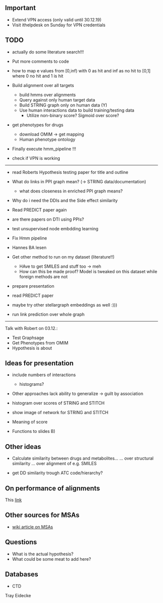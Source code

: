 ## Important

- Extend VPN access (only valid until 30.12.19)
- Visit ithelpdesk on Sunday for VPN credentials

## TODO

- actually do some literature search!!!

- Put more comments to code

- how to map e values from [0,inf) with 0 as hit and inf as no hit to [0,1] where 0 no hit and 1 is hit

- Build alignment over all targets
  - build hmms over alignments
  - Query against only human target data
  - Build STRING graph only on human data (Y)
  - Use human interactions data to build training/testing data
    - Utilize non-binary score? Sigmoid over score?

- get phenotypes for drugs
  - download OMIM -> get mapping
  - Human phenotype ontology

- Finally execute hmm\_pipeline !!! 

- check if VPN is working

---------------------------------------------------
- read Roberts Hypothesis testing paper for title and outline

- What do links in PPI graph mean? (-> STRING data/documentation)
  - what does closeness in enriched PPI graph means?
- Why do i need the DDIs and the Side effect similarity

- Read PREDICT paper again

- are there papers on DTI using PPIs?

- test unsupervised node embdding learning
- Fix Hmm pipeline
- Hannes BA lesen
- Get other method to run on my dataset (literature!!)
  - HAve to get SMILES and stuff too -> meh
  - How can this be made proof? Model is tweaked on this dataset while foreign methods are not

- prepare presentation
- read PREDICT paper
- maybe try other stellargraph embeddings as well :)))
- run link prediction over whole graph



----------------------------------------------------
Talk with Robert on 03.12.:
- Test Graphsage
- Get Phenotypes from OMIM
- Hypothesis is about



## Ideas for presentation

- include numbers of interactions
  - histograms?
- Other approaches lack ability to generalize -> guilt by association

- histogram over scores of STRING and STITCH
- show image of network for STRING and STITCH
- Meaning of score 
- Functions to slides B)


## Other ideas

- Calculate similarity between drugs and metabolites...
	... over structural similarity
	... over alignment of e.g. SMILES

- get DD similarity trough ATC code/hierarchy?

## On performance of alignments

This [link](https://www.ebi.ac.uk/Tools/msa/)

## Other sources for MSAs

- [wiki article on MSAs](https://en.wikipedia.org/wiki/List_of_sequence_alignment_software#Multiple_sequence_alignment)

## Questions



- What is the actual hypothesis? 
- What could be some meat to add here?
## Databases

- CTD

Tray Eidecke

